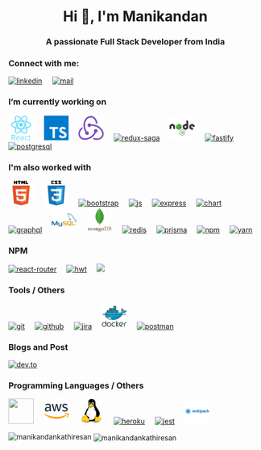 <h1 align="center">Hi 👋, I'm Manikandan</h1>
<h3 align="center">A passionate Full Stack Developer from India</h3>

<h3 align="left">Connect with me:</h3>
<div>
 
[<img src="https://upload.wikimedia.org/wikipedia/commons/thumb/8/81/LinkedIn_icon.svg/2048px-LinkedIn_icon.svg.png" alt="linkedin" width="50" height="50" />]("https://www.linkedin.com/in/manikandan-k-9095/") &nbsp; &nbsp;
<a href="mailto:abc@example.com"><img src="https://logowik.com/content/uploads/images/gmail-new-icon5198.jpg" alt="mail" width="50" height="50" /></a>

</div>

<h3> I’m currently working on  </h3>
<div>

 [<img src="https://raw.githubusercontent.com/devicons/devicon/master/icons/react/react-original-wordmark.svg" alt="react" width="50" height="50" />](https://example.com) &nbsp; &nbsp;
 [<img src="https://raw.githubusercontent.com/devicons/devicon/master/icons/typescript/typescript-original.svg" alt="typescript" width="50" height="50" />]("https://www.typescriptlang.org/) &nbsp; &nbsp;
 [<img src="https://raw.githubusercontent.com/devicons/devicon/master/icons/redux/redux-original.svg" alt="redux" width="50" height="50" />]("https://redux.js.org") &nbsp; &nbsp;
 [<img src="https://cdn.worldvectorlogo.com/logos/redux-saga.svg" alt="redux-saga" width="50" height="50" />]("https://redux-saga.js.org/") &nbsp; &nbsp;
 [<img src="https://raw.githubusercontent.com/devicons/devicon/master/icons/nodejs/nodejs-original-wordmark.svg" alt="node_js" width="50" height="50" />]("https://nodejs.org") &nbsp; &nbsp;
 [<img src="https://fastify.dev/img/logos/fastify-white.svg" alt="fastify" width="50" height="50" />](""https://fastify.dev/") &nbsp; &nbsp;
 [<img src="https://www.svgrepo.com/show/303301/postgresql-logo.svg" alt="postgresql" width="50" height="50" />]("https://www.postgresql.org") &nbsp; &nbsp;
</div>
 
    
<h3>  I'm also worked with </h3>
<div>

 [<img src="https://raw.githubusercontent.com/devicons/devicon/master/icons/html5/html5-original-wordmark.svg" alt="html" width="50" height="50" />](""https://www.w3.org/html/") &nbsp; &nbsp;
 [<img src="https://raw.githubusercontent.com/devicons/devicon/master/icons/css3/css3-original-wordmark.svg" alt="css" width="50" height="50" />]("https://www.w3schools.com/css/") &nbsp; &nbsp;
 [<img src="https://cdn.worldvectorlogo.com/logos/bootstrap-5-1.svg" alt="bootstrap" width="50" height="50" />]("https://getbootstrap.com") &nbsp; &nbsp;
 [<img src="https://cdn.worldvectorlogo.com/logos/logo-javascript.svg" alt="js" width="50" height="50" />]("https://www.w3schools.com/js/") &nbsp; &nbsp;
 [<img src="https://ih1.redbubble.net/image.438908244.6144/st,small,507x507-pad,600x600,f8f8f8.u2.jpg" alt="express" width="50" height="50" />]("https://expressjs.com") &nbsp; &nbsp;
 [<img src="https://www.chartjs.org/media/logo-title.svg" alt="chart" width="50" height="50" />](""https://www.chartjs.org") &nbsp; &nbsp;
 [<img src="https://www.vectorlogo.zone/logos/graphql/graphql-icon.svg" alt="graphql" width="50" height="50" />](""https://graphql.org") &nbsp; &nbsp;
 [<img src="https://raw.githubusercontent.com/devicons/devicon/master/icons/mysql/mysql-original-wordmark.svg" alt="mysql" width="50" height="50" />]("https://www.mysql.com") &nbsp; &nbsp;
 [<img src="https://raw.githubusercontent.com/devicons/devicon/master/icons/mongodb/mongodb-original-wordmark.svg" alt="mongodb" width="50" height="50" />]("https://www.mongodb.com/") &nbsp; &nbsp;
 [<img src="https://www.svgrepo.com/show/303460/redis-logo.svg" alt="redis" width="50" height="50" />]("https://redis.io") &nbsp; &nbsp;
 [<img src="https://prismalens.vercel.app/header/logo-white.svg" alt="prisma" width="50" height="50" />]("https://www.prisma.io/") &nbsp; &nbsp;
 [<img src="https://raw.githubusercontent.com/gilbarbara/logos/main/logos/npm.svg" alt="npm" width="50" height="50" />]("https://www.npmjs.com/"") &nbsp; &nbsp;
 [<img src="https://cdn.worldvectorlogo.com/logos/yarn.svg" alt="yarn" width="50" height="50" />]("https://classic.yarnpkg.com/en/") &nbsp; &nbsp;
 </div>

<h3 align="left"> NPM </h3>
<div>
 
  [<img src="https://reactrouter.com/twitterimage.jpg" alt="react-router" width="50" height="50" />]("https://www.npmjs.com/"") &nbsp; &nbsp;
  [<img src="https://avatars.githubusercontent.com/u/84194169?v=4&s=160" alt="hwt" width="50" height="50" />]("https://jwt.io/") &nbsp; &nbsp;
  [<img src="https://www.ux-republic.com/wp-content/uploads/2018/03/socket.png" alt=" " width="50" height="50" />]("https://socket.io/") &nbsp; &nbsp;
  
</div>


<h3 align="left">Tools / Others</h3>
<div>
 
   [<img src="https://www.vectorlogo.zone/logos/git-scm/git-scm-icon.svg" alt="git" width="50" height="50" />]("https://git-scm.com/") &nbsp; &nbsp;
  [<img src="https://seeklogo.com/images/G/github-logo-2E3852456C-seeklogo.com.png" alt="github" width="50" height="50" />]("https://docs.github.com/en") &nbsp; &nbsp;
  [<img src="https://www.ambient-it.net/wp-content/uploads/2022/04/Logo-Jira-200x175-2.png" alt="jira" width="50" height="50" />]("https://confluence.atlassian.com/jira") &nbsp; &nbsp;
  [<img src="https://raw.githubusercontent.com/devicons/devicon/master/icons/docker/docker-original-wordmark.svg" alt="docker" width="50" height="50" />]("https://www.docker.com/") &nbsp; &nbsp;
  [<img src="https://www.vectorlogo.zone/logos/getpostman/getpostman-icon.svg" alt="postman" width="50" height="50" />]("https://postman.com") &nbsp; &nbsp;
  
</div>

  
<!-- BLOG-POST-LIST:START -->
<!-- BLOG-POST-LIST:END -->

<h3 align="left">Blogs and Post</h3>
<div>
 
 [<img src="https://raw.githubusercontent.com/rahuldkjain/github-profile-readme-generator/master/src/images/icons/Social/devto.svg" alt="dev.to" width="50" height="50" />]("https://dev.to/dev.to/nameismani") &nbsp; &nbsp;
</div>
 

<h3 align="left"> Programming Languages / Others </h3>
<div>

 [<img src="https://cdn.worldvectorlogo.com/logos/c-1.svg" alt="" width="50" height="50" />]("") &nbsp; &nbsp;
 [<img src="https://raw.githubusercontent.com/devicons/devicon/master/icons/amazonwebservices/amazonwebservices-original-wordmark.svg" alt="aws" width="50" height="50" />]("") &nbsp; &nbsp;
 [<img src="https://raw.githubusercontent.com/devicons/devicon/master/icons/linux/linux-original.svg" alt="lunix" width="50" height="50" />]("https://www.linux.org/") &nbsp; &nbsp;
 [<img src="https://www.vectorlogo.zone/logos/heroku/heroku-icon.svg" alt="heroku" width="50" height="50" />]("https://heroku.com") &nbsp; &nbsp; 
 [<img src="https://www.vectorlogo.zone/logos/jestjsio/jestjsio-icon.svg" alt="jest" width="50" height="50" />]("https://jestjs.io") &nbsp; &nbsp;
 [<img src="https://raw.githubusercontent.com/devicons/devicon/d00d0969292a6569d45b06d3f350f463a0107b0d/icons/webpack/webpack-original-wordmark.svg" alt="webpack" width="50" height="50" />]("https://webpack.js.org") &nbsp; &nbsp;
 
</div>
 

<p>
    <img align="left"
        src="https://github-readme-stats.vercel.app/api/top-langs?username=manikandankathiresan&show_icons=true&locale=en&layout=compact"
        alt="manikandankathiresan" />
</p>

<p>
    &nbsp;<img align="center"
        src="https://github-readme-stats.vercel.app/api?username=manikandankathiresan&show_icons=true&locale=en"
        alt="manikandankathiresan" />
</p>
